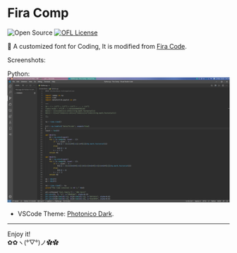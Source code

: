 # Fira Comp

![Open Source](https://github.com/ConAntares/Temples/blob/master/Attachments/OpenSource.svg)
[![OFL License](https://github.com/ConAntares/Temples/blob/master/Attachments/LicenseOFL.svg)](https://opensource.org/licenses/OFL-1.1)

:tada: A customized font for Coding, It is modified from [Fira Code](https://github.com/tonsky/FiraCode).

Screenshots:

Python:  
![Python](https://raw.githubusercontent.com/Photonico/Fira_Comp/master/Screenshots/Python.png)


* VSCode Theme: [Photonico Dark](https://marketplace.visualstudio.com/items?itemName=ConAntares.Photonica).

------
Enjoy it!  
✿✿ヽ(°▽°)ノ✿✿